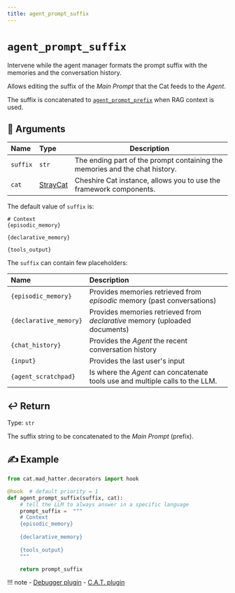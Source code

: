 ```yaml
---
title: agent_prompt_suffix
---
```


# `agent_prompt_suffix`

Intervene while the agent manager formats the prompt suffix with the memories and the conversation history.

Allows editing the suffix of the *Main Prompt* that the Cat feeds to the *Agent*.

The suffix is concatenated to [`agent_prompt_prefix`](agent_prompt_prefix.md) when RAG context is used.

## &#128196; Arguments 

| Name            | Type                                                                    | Description                                                                 |
|:----------------|:------------------------------------------------------------------------|-----------------------------------------------------------------------------|
| `suffix`        | `str`                                                                   | The ending part of the prompt containing the memories and the chat history. |
| `cat`           | [StrayCat](../../../framework/cat-components/cheshire_cat/stray_cat.md) | Cheshire Cat instance, allows you to use the framework components.          |

The default value of `suffix` is:
```
# Context
{episodic_memory}

{declarative_memory}

{tools_output}
```

The `suffix` can contain few placeholders:

| Name                   | Description                                                                   |
|:-----------------------|:------------------------------------------------------------------------------|
| `{episodic_memory}`    | Provides memories retrieved from *episodic* memory (past conversations)       |
| `{declarative_memory}` | Provides memories retrieved from *declarative* memory (uploaded documents)    |
| `{chat_history}`       | Provides the *Agent* the recent conversation history                          |
| `{input}`              | Provides the last user's input                                                |
| `{agent_scratchpad}`   | Is where the *Agent* can concatenate tools use and multiple calls to the LLM. |

## &#x21A9;&#xFE0F; Return

Type: `str`

The suffix string to be concatenated to the *Main Prompt* (prefix).

## &#9997; Example

[//]: # (TODO: The comments in the example seems to be irrelevant to the showed code)
```python
from cat.mad_hatter.decorators import hook

@hook  # default priority = 1
def agent_prompt_suffix(suffix, cat):
    # tell the LLM to always answer in a specific language
    prompt_suffix =  """
    # Context
    {episodic_memory}
    
    {declarative_memory}
    
    {tools_output}
    """

    return prompt_suffix
```

!!! note
    - [Debugger plugin](https://github.com/sambarza/cc-vscode-debugpy)
    - [C.A.T. plugin](https://github.com/Furrmidable-Crew/cat_advanced_tools)
